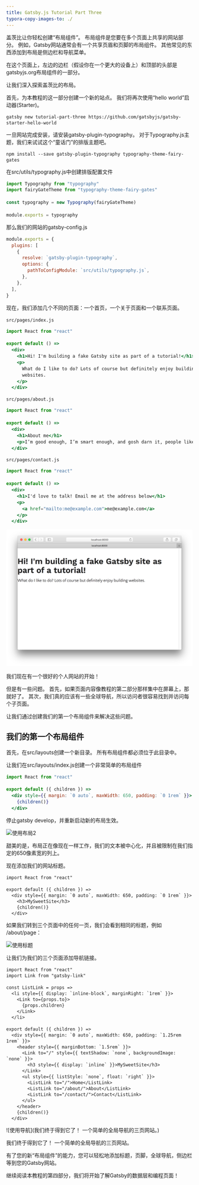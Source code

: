 ```yaml
---
title: Gatsby.js Tutorial Part Three
typora-copy-images-to: ./
---
```

盖茨比让你轻松创建“布局组件”。 布局组件是您要在多个页面上共享的网站部分。 例如，Gatsby网站通常会有一个共享页眉和页脚的布局组件。 其他常见的东西添加到布局是侧边栏和导航菜单。

在这个页面上，左边的边栏（假设你在一个更大的设备上）和顶部的头部是gatsbyjs.org布局组件的一部分。

让我们深入探索盖茨比的布局。

首先，为本教程的这一部分创建一个新的站点。 我们将再次使用“hello world”启动器(Starter)。

```shell
gatsby new tutorial-part-three https://github.com/gatsbyjs/gatsby-starter-hello-world
```

一旦网站完成安装，请安装gatsby-plugin-typography。 对于Typography.js主题，我们来试试这个“童话门”的排版主题吧。

```shell
npm install --save gatsby-plugin-typography typography-theme-fairy-gates
```

在src/utils/typography.js中创建排版配置文件

```javascript
import Typography from "typography"
import fairyGateTheme from "typography-theme-fairy-gates"

const typography = new Typography(fairyGateTheme)

module.exports = typography
```

那么我们的网站的gatsby-config.js

```javascript
module.exports = {
  plugins: [
    {
      resolve: `gatsby-plugin-typography`,
      options: {
        pathToConfigModule: `src/utils/typography.js`,
      },
    },
  ],
}
```

现在，我们添加几个不同的页面：一个首页，一个关于页面和一个联系页面。

`src/pages/index.js`

```jsx
import React from "react"

export default () =>
  <div>
    <h1>Hi! I'm building a fake Gatsby site as part of a tutorial!</h1>
    <p>
      What do I like to do? Lots of course but definitely enjoy building
      websites.
    </p>
  </div>
```

`src/pages/about.js`

```jsx
import React from "react"

export default () =>
  <div>
    <h1>About me</h1>
    <p>I’m good enough, I’m smart enough, and gosh darn it, people like me!</p>
  </div>
```

`src/pages/contact.js`

```jsx
import React from "react"

export default () =>
  <div>
    <h1>I'd love to talk! Email me at the address below</h1>
    <p>
      <a href="mailto:me@example.com">me@example.com</a>
    </p>
  </div>
```

![没有布局](no-layout.png)

我们现在有一个很好的个人网站的开始！

但是有一些问题。 首先，如果页面内容像教程的第二部分那样集中在屏幕上，那就好了。 其次，我们真的应该有一些全球导航，所以访问者很容易找到并访问每个子页面。

让我们通过创建我们的第一个布局组件来解决这些问题。

## 我们的第一个布局组件

首先，在src/layouts创建一个新目录。 所有布局组件都必须位于此目录中。

让我们在src/layouts/index.js创建一个非常简单的布局组件

```jsx
import React from "react"

export default ({ children }) =>
  <div style={{ margin: `0 auto`, maxWidth: 650, padding: `0 1rem` }}>
    {children()}
  </div>
```

停止gatsby develop，并重新启动新的布局生效。

![使用布局2](不错的是，布局正在像现在一样工作，我们的文本被中心化，并且被限制在我们指定的650像素宽的列上。)

甜美的是，布局正在像现在一样工作，我们的文本被中心化，并且被限制在我们指定的650像素宽的列上。

现在添加我们的网站标题。

```jsx{5}
import React from "react"

export default ({ children }) =>
  <div style={{ margin: `0 auto`, maxWidth: 650, padding: `0 1rem` }}>
    <h3>MySweetSite</h3>
    {children()}
  </div>
```

如果我们转到三个页面中的任何一页，我们会看到相同的标题，例如 /about/page：

![使用标题](让我们将导航链接添加到我们的三个页面中的每一个。)

让我们为我们的三个页面添加导航链接。

```jsx{2-9,12-22}
import React from "react"
import Link from "gatsby-link"

const ListLink = props =>
  <li style={{ display: `inline-block`, marginRight: `1rem` }}>
    <Link to={props.to}>
      {props.children}
    </Link>
  </li>

export default ({ children }) =>
  <div style={{ margin: `0 auto`, maxWidth: 650, padding: `1.25rem 1rem` }}>
    <header style={{ marginBottom: `1.5rem` }}>
      <Link to="/" style={{ textShadow: `none`, backgroundImage: `none` }}>
        <h3 style={{ display: `inline` }}>MySweetSite</h3>
      </Link>
      <ul style={{ listStyle: `none`, float: `right` }}>
        <ListLink to="/">Home</ListLink>
        <ListLink to="/about/">About</ListLink>
        <ListLink to="/contact/">Contact</ListLink>
      </ul>
    </header>
    {children()}
  </div>
```

![使用导航](我们终于得到它了！ 一个简单的全局导航的三页网站。)

我们终于得到它了！ 一个简单的全局导航的三页网站。

有了您的新“布局组件”的能力，您可以轻松地添加标题，页脚，全球导航，侧边栏等到您的Gatsby网站。

继续阅读本教程的第四部分，我们将开始了解Gatsby的数据层和编程页面！